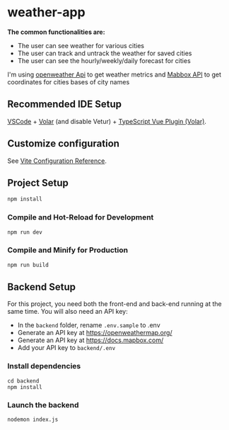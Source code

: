 # weather-app

**The common functionalities are:**
* The user can see weather for various cities
* The user can track and untrack the weather for saved cities
* The user can see the hourly/weekly/daily forecast for cities

I'm using [openweather Api](url) to get weather metrics and [Mabbox API](url) to get coordinates for cities bases of city names

## Recommended IDE Setup

[VSCode](https://code.visualstudio.com/) + [Volar](https://marketplace.visualstudio.com/items?itemName=Vue.volar) (and disable Vetur) + [TypeScript Vue Plugin (Volar)](https://marketplace.visualstudio.com/items?itemName=Vue.vscode-typescript-vue-plugin).

## Customize configuration

See [Vite Configuration Reference](https://vitejs.dev/config/).

## Project Setup

```sh
npm install
```

### Compile and Hot-Reload for Development

```sh
npm run dev
```

### Compile and Minify for Production

```sh
npm run build
```

## Backend Setup

For this project, you need both the front-end
and back-end running at the same time. You will
also need an API key:

- In the `backend` folder, rename `.env.sample` to .env
- Generate an API key at https://openweathermap.org/ 
- Generate an API key at https://docs.mapbox.com/
- Add your API key to `backend/.env`

### Install dependencies

```
cd backend
npm install
```

### Launch the backend
```
nodemon index.js
```
